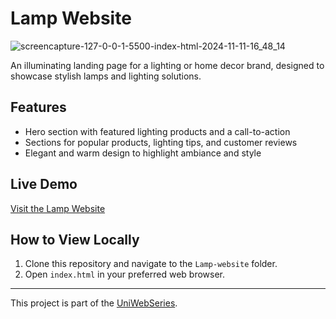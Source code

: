 # Lamp Website

![screencapture-127-0-0-1-5500-index-html-2024-11-11-16_48_14](https://github.com/user-attachments/assets/ec554a4a-301b-4218-be2c-2525aa659cba)

An illuminating landing page for a lighting or home decor brand, designed to showcase stylish lamps and lighting solutions.

## Features
- Hero section with featured lighting products and a call-to-action
- Sections for popular products, lighting tips, and customer reviews
- Elegant and warm design to highlight ambiance and style

## Live Demo
[Visit the Lamp Website](https://yourwebsite.com)

## How to View Locally
1. Clone this repository and navigate to the `Lamp-website` folder.
2. Open `index.html` in your preferred web browser.

---

This project is part of the [UniWebSeries](https://github.com/YourUsername/UniWebSeries).
